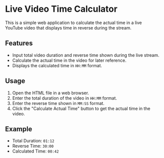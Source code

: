 # Live Video Time Calculator

This is a simple web application to calculate the actual time in a live YouTube video that displays time in reverse during the stream.

## Features

- Input total video duration and reverse time shown during the live stream.
- Calculate the actual time in the video for later reference.
- Displays the calculated time in `HH:MM` format.

## Usage

1. Open the HTML file in a web browser.
2. Enter the total duration of the video in `HH:MM` format.
3. Enter the reverse time shown in `MM:SS` format.
4. Click the "Calculate Actual Time" button to get the actual time in the video.

## Example

- Total Duration: `01:12`
- Reverse Time: `30:00`
- Calculated Time: `00:42`
